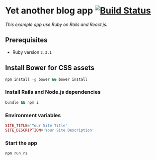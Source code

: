 # Yet another blog app [![Build Status](https://travis-ci.org/katgironpe/rails_blog.svg?branch=master)](https://travis-ci.org/katgironpe/rails_blog)

*This example app use Ruby on Rails and React.js.*


## Prerequisites

* Ruby version `2.3.1`

## Install Bower for CSS assets

```bash
npm install -g bower && bower install
```

### Install Rails and Node.js dependencies

```bash
bundle && npm i
```

### Environment variables

```ruby
SITE_TITLE='Your Site Title'
SITE_DESCRIPTION='Your Site Description'
```

### Start the app

```bash
npm run rs
```
